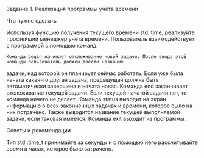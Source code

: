 Задание 1. Реализация программы учёта времени

Что нужно сделать

Используя функцию получения текущего времени std::time, реализуйте простейший менеджер учёта времени.
Пользователь взаимодействует с программой с помощью команд:

    Команда begin начинает отслеживание новой задачи. После ввода этой команды пользователь должен ввести название 
задачи, над которой он планирует сейчас работать. Если уже была начата какая-то другая задача, предыдущая должна быть
автоматически завершена и начата новая.
    Команда end заканчивает отслеживание текущей задачи. Если текущей начатой задачи нет, то команда ничего не делает.
    Команда status выводит на экран информацию о всех законченных задачах и времени, которое было на них потрачено.
Также выводится название текущей выполняемой задачи, если таковая имеется.
    Команда exit выходит из программы.


Советы и рекомендации

Тип std::time_t принимайте за секунды и с помощью него рассчитывайте время в часах, которое было затрачено.